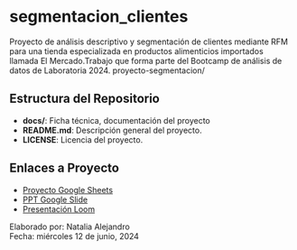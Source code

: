 # segmentacion_clientes
Proyecto de análisis descriptivo y segmentación de clientes mediante RFM para una tienda especializada en productos alimenticios importados llamada El Mercado.Trabajo que forma parte del Bootcamp de análisis de datos de Laboratoria 2024.
proyecto-segmentacion/

## Estructura del Repositorio

- **docs/**: Ficha técnica, documentación del proyecto
- **README.md**: Descripción general del proyecto.
- **LICENSE**: Licencia del proyecto.

## Enlaces a Proyecto

- [Proyecto Google Sheets](https://lc.cx/xxja2Z)
- [PPT Google Slide](https://lc.cx/6TQk9Z)
- [Presentación Loom](https://www.loom.com/share/2e43e64c26ed47699a29024457cfc3a3?sid=e69e857d-7a75-42b7-8898-d1c0c7918b12)


Elaborado por: Natalia Alejandro  
Fecha: miércoles 12 de junio, 2024 
